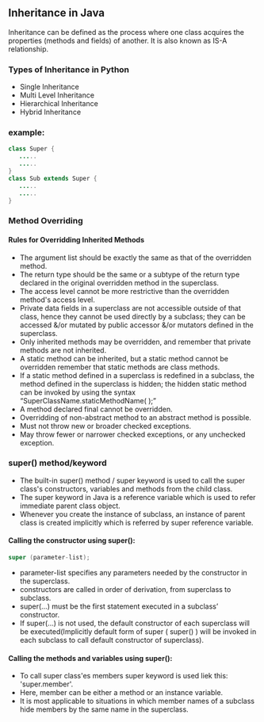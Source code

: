 ## Inheritance in Java

Inheritance can be defined as the process where one class acquires the properties (methods and fields) of another. It is also known as IS-A relationship.
### Types of Inheritance in Python
  - Single Inheritance
  - Multi Level Inheritance
  - Hierarchical Inheritance
  - Hybrid Inheritance

### example:
```Java
class Super {
   .....
   .....
}
class Sub extends Super {
   .....
   .....
}
```
### Method Overriding

#### Rules for Overridding Inherited Methods
- The argument list should be exactly the same as that of the overridden method.
- The return type should be the same or a subtype of the return type declared in the original overridden method in the superclass.
- The access level cannot be more restrictive than the overridden method's access level. 
- Private data fields in a superclass are not accessible outside of that class, hence they cannot be used directly by a subclass; they can be accessed &/or mutated by public accessor &/or mutators defined in the superclass.
- Only inherited methods may be overridden, and remember that private methods are not inherited.
- A static method can be inherited, but a static method cannot be overridden remember that static methods are class methods.
- If a static method defined in a superclass is redefined in a subclass, the method defined in the superclass is hidden; the hidden static method can be invoked by using the syntax “SuperClassName.staticMethodName( );”
- A method declared final cannot be overridden.
- Overridding of non-abstract method to an abstract method is possible.
- Must not throw new or broader checked exceptions.
- May throw fewer or narrower checked exceptions, or any unchecked exception.


### super() method/keyword

  - The built-in super() method / super keyword is used to call the super class's constructors, variables and methods from the child class.
  - The super keyword in Java is a reference variable which is used to refer immediate parent class object. 
  - Whenever you create the instance of subclass, an instance of parent class is created implicitly which is referred by super reference variable.

  #### Calling the constructor using super():
  ```Java
  super (parameter-list);
  ```
  - parameter-list specifies any parameters needed by the constructor in the superclass.
  - constructors are called in order of derivation, from superclass to subclass.
  - super(…) must be the first statement executed in a subclass’ constructor.
  - If super(…) is not used, the default constructor of each superclass will be executed(Implicitly default form of super ( super() ) will be invoked in each subclass to call default constructor of superclass). 

  #### Calling the methods and variables using super():
  - To call super class'es members super keyword is used liek this: 'super.member'.
  - Here, member can be either a method or an instance variable.
  - It is most applicable to situations in which member names of a subclass hide members by the same name in the superclass.
